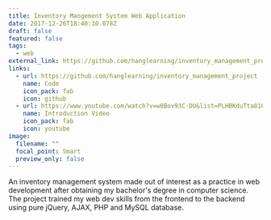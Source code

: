 ```yaml
---
title: Inventory Mangement System Web Application
date: 2017-12-26T18:40:10.078Z
draft: false
featured: false
tags:
  - web
external_link: https://github.com/hanglearning/inventory_management_project
links:
  - url: https://github.com/hanglearning/inventory_management_project
    name: Code
    icon_pack: fab
    icon: github
  - url: https://www.youtube.com/watch?v=w0Bov93C-DU&list=PLHBKduTta81Oih364I7c2vgnr7WuaAjht&index=3&t=663s&ab_channel=HangChen
    name: Introduction Video
    icon_pack: fab
    icon: youtube
image:
  filename: ""
  focal_point: Smart
  preview_only: false
---
```

An inventory management system made out of interest as a practice in web development after obtaining my bachelor's degree in computer science. The project trained my web dev skills from the frontend to the backend using pure jQuery, AJAX, PHP and MySQL database.